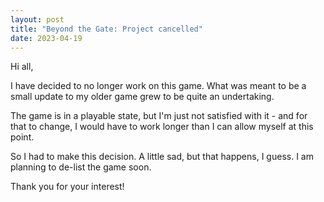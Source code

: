 ```yaml
---
layout: post
title: "Beyond the Gate: Project cancelled"
date: 2023-04-19
---
```


Hi all,

I have decided to no longer work on this game.
What was meant to be a small update to my older game grew to be quite an undertaking.

The game is in a playable state, but I'm just not satisfied with it - and for that to change, I would have to work longer than I can allow myself at this point.

So I had to make this decision. A little sad, but that happens, I guess.
I am planning to de-list the game soon.

Thank you for your interest!
